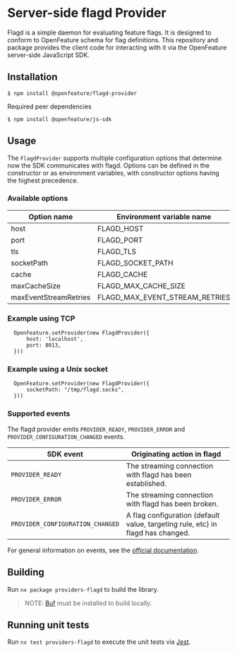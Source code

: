 # Server-side flagd Provider

Flagd is a simple daemon for evaluating feature flags.
It is designed to conform to OpenFeature schema for flag definitions.
This repository and package provides the client code for interacting with it via the OpenFeature server-side JavaScript SDK.

## Installation

```
$ npm install @openfeature/flagd-provider
```

Required peer dependencies

```
$ npm install @openfeature/js-sdk
```

## Usage

The `FlagdProvider` supports multiple configuration options that determine now the SDK communicates with flagd.
Options can be defined in the constructor or as environment variables, with constructor options having the highest precedence.

### Available options

| Option name           | Environment variable name       | Type    | Default   | Values        |
| --------------------- | ------------------------------- | ------- | --------- | ------------- |
| host                  | FLAGD_HOST                      | string  | localhost |               |
| port                  | FLAGD_PORT                      | number  | 8013      |               |
| tls                   | FLAGD_TLS                       | boolean | false     |               |
| socketPath            | FLAGD_SOCKET_PATH               | string  | -         |               |
| cache                 | FLAGD_CACHE                     | string  | lru       | lru,disabled  |
| maxCacheSize          | FLAGD_MAX_CACHE_SIZE            | int     | 1000      |               |
| maxEventStreamRetries | FLAGD_MAX_EVENT_STREAM_RETRIES  | int     | 5         |               |

### Example using TCP

```
  OpenFeature.setProvider(new FlagdProvider({
      host: 'localhost',
      port: 8013,
  }))
```

### Example using a Unix socket

```
  OpenFeature.setProvider(new FlagdProvider({
      socketPath: "/tmp/flagd.socks",
  }))
```

### Supported events

The flagd provider emits `PROVIDER_READY`, `PROVIDER_ERROR` and `PROVIDER_CONFIGURATION_CHANGED` events.

| SDK event                        | Originating action in flagd                                                     |
| -------------------------------- | ------------------------------------------------------------------------------- |
| `PROVIDER_READY`                 | The streaming connection with flagd has been established.                       |
| `PROVIDER_ERROR`                 | The streaming connection with flagd has been broken.                            |
| `PROVIDER_CONFIGURATION_CHANGED` | A flag configuration (default value, targeting rule, etc) in flagd has changed. |

For general information on events, see the [official documentation](https://openfeature.dev/docs/reference/concepts/events).

## Building

Run `nx package providers-flagd` to build the library.

> NOTE: [Buf](https://docs.buf.build/installation) must be installed to build locally.

## Running unit tests

Run `nx test providers-flagd` to execute the unit tests via [Jest](https://jestjs.io).
